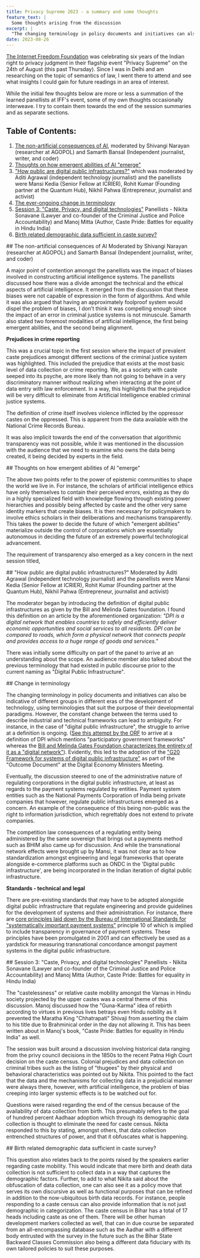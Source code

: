 ```yaml
---
title: Privacy Supreme 2023 - a summary and some thoughts 
feature_text: |
  Some thoughts arising from the discussion 
excerpt: |
  "The changing terminology in policy documents and initiatives can also be indicative of different groups in different eras of the development of technology, using terminologies that suit the purpose of their developmental paradigms."
date: 2023-08-26
---
```


[The Internet Freedom Foundation](https://internetfreedom.in/donate/) was celebrating six years of the Indian right to privacy judgment in their flagship event "Privacy Supreme" on the 24th of August (this past Thursday). Since I was in Delhi and am researching on the topic of semantics of law, I went there to attend and see what insights I could gain for future readings in an area of interest.

While the initial few thoughts below are more or less a summation of the learned panellists at IFF's event, some of my own thoughts occasionally interweave. I try to contain them towards the end of the session summaries and as separate sections. 

## Table of Contents:

1. [The non-artificial consequences of AI](#session-1), moderated by Shivangi Narayan (researcher at AGOPOL) and Samarth Bansal (Independent journalist, writer, and coder)
2. [Thoughts on how emergent abilities of AI "emerge"](#thoughts-1)
3. ["How public are digital public infrastructures?"](session-2) which was moderated by Aditi Agrawal (independent technology journalist) and the panellists were Mansi Kedia (Senior Fellow at ICRIER), Rohit Kumar (Founding partner at the Quantum Hub), Nikhil Pahwa (Entrepreneur, journalist and activist)
4. [The ever-ongoing change in terminology](#terminology)
5. [Session 3: "Caste, Privacy, and digital technologies"](#session-3) Panellists - Nikita Sonavane (Lawyer and co-founder of the Criminal Justice and Police Accountability) and Manoj Mitta (Author, Caste Pride: Battles for equality in Hindu India)
6. [Birth related demographic data sufficient in caste survey?](#caste-census)

<section id="session-1">
## The non-artificial consequences of AI
Moderated by Shivangi Narayan (researcher at AGOPOL) and Samarth Bansal (Independent journalist, writer, and coder)
</section>

A major point of contention amongst the panellists was the impact of biases involved in constructing artificial intelligence systems. The panellists discussed how there was a divide amongst the technical and the ethical aspects of artificial intelligence. It emerged from the discussion that these biases were not capable of expression in the form of algorithms. And while it was also argued that having an approximately foolproof system would dispel the problem of biases, I don’t think it was compelling enough since the impact of an error in criminal justice systems is not minuscule. Samarth also stated two foremost modalities of artificial intelligence, the first being emergent abilities, and the second being alignment. 

**Prejudices in crime reporting**

This was a crucial topic in the first session where the impact of prevalent caste prejudices amongst different sections of the criminal justice system was highlighted. This included the prejudice that exists at the most basic level of data collection or crime reporting. We, as a society with caste seeped into its psyche, are more likely than not going to behave in a very discriminatory manner without realizing when interacting at the point of data entry with law enforcement. In a way, this highlights that the prejudice will be very difficult to eliminate from Artificial Intelligence enabled criminal justice systems. 

The definition of crime itself involves violence inflicted by the oppressor castes on the oppressed. This is apparent from the data available with the National Crime Records Bureau. 

It was also implicit towards the end of the conversation that algorithmic transparency was not possible, while it was mentioned in the discussion with the audience that we need to examine who owns the data being created, it being decided by experts in the field. 

<section id="thoughts-1">
## Thoughts on how emergent abilities of AI "emerge"
</section>

The above two points refer to the power of epistemic communities to shape the world we live in. For instance, the scholars of artificial intelligence ethics have only themselves to contain their perceived errors, existing as they do in a highly specialized field with knowledge flowing through existing power hierarchies and possibly being affected by caste and the other very same identity markers that create biases. It is then necessary for policymakers to involve ethics scholars in their deliberations and mechanisms transparently. This takes the power to decide the future of which "emergent abilities" materialize outside the control of corporations which are essentially autonomous in deciding the future of an extremely powerful technological advancement. 

The requirement of transparency also emerged as a key concern in the next session titled,

<section id="session-2">
## "How public are digital public infrastructures?"
Moderated by Aditi Agrawal (independent technology journalist) and the panellists were Mansi Kedia (Senior Fellow at ICRIER), Rohit Kumar (Founding partner at the Quantum Hub), Nikhil Pahwa (Entrepreneur, journalist and activist)
</section>

The moderator began by introducing the definition of digital public infrastructures as given by the Bill and Melinda Gates foundation. I found this definition on an article by the aforementioned organization: *"DPI is a digital network that enables countries to safely and efficiently deliver economic opportunities and social services to all residents. DPI can be compared to roads, which form a physical network that connects people and provides access to a huge range of goods and services."*

There was initially some difficulty on part of the panel to arrive at an understanding about the scope. An audience member also talked about the previous terminology that had existed in public discourse prior to the current naming as "Digital Public Infrastructure".

<section id="terminology">
## Change in terminology
</section>

The changing terminology in policy documents and initiatives can also be indicative of different groups in different eras of the development of technology, using terminologies that suit the purpose of their developmental paradigms. However, the constant change between the terms used to describe industrial and technical frameworks can lead to ambiguity. For instance, in the case of "digital public infrastructure", the struggle to arrive at a definition is ongoing. ([See this attempt by the ORF](https://www.orfonline.org/research/defining-the-digital-public-infrastructure-approach/) to arrive at a definition of DPI which mentions "participatory government frameworks" whereas the [Bill and Melinda Gates Foundation characterizes the entirety of it as a "digital network"](https://www.gatesfoundation.org/ideas/articles/what-is-digital-public-infrastructure)). Evidently, this led to the adoption of the ["G20 Framework for systems of digital public infrastructure"](https://www.g20.org/content/dam/gtwenty/gtwenty_new/document/G20_Digital_Economy_Outcome_Document_and_Chair's_Summary_19082023.pdf) as part of the "Outcome Document" at the Digital Economy Ministers Meeting.

Eventually, the discussion steered to one of the administrative nature of regulating corporations in the digital public infrastructure, at least as regards to the payment systems regulated by entities. Payment system entities such as the National Payments Corporation of India being private companies that however, regulate public infrastructures emerged as a concern. An example of the consequence of this being non-public was the right to information jurisdiction, which regrettably does not extend to private companies.

The competition law consequences of a regulating entity being administered by the same sovereign that brings out a payments method such as BHIM also came up for discussion. And while the transnational network effects were brought up by Mansi, it was not clear as to how standardization amongst engineering and legal frameworks that operate alongside e-commerce platforms such as ONDC in the 'Digital public infrastructure', are being incorporated in the Indian iteration of digital public infrastructure.

**Standards - technical and legal**

There are pre-existing standards that may have to be adopted alongside digital public infrastructure that regulate engineering and provide guidelines for the development of systems and their administration. For instance, there are [core principles laid down by the Bureau of International Standards for "systematically important payment systems"](https://www.bis.org/cpmi/publ/d43.pdf) principle 10 of which is implied to include transparency in governance of payment systems. These principles have been promulgated in 2001 and can effectively be used as a yardstick for measuring transnational concordance amongst payment systems in the digital public infrastructure.

<section id="session-3">
## Session 3: "Caste, Privacy, and digital technologies"
Panellists - Nikita Sonavane (Lawyer and co-founder of the Criminal Justice and Police Accountability) and Manoj Mitta (Author, Caste Pride: Battles for equality in Hindu India)
</section>

The "castelessness" or relative caste mobility amongst the Varnas in Hindu society projected by the upper castes was a central theme of this discussion. Manoj discussed how the "Guna-Karma" idea of rebirth according to virtues in previous lives betrays even Hindu nobility as it prevented the Maratha King "Chhatrapati" Shivaji from asserting the claim to his title due to Brahminical order in the day not allowing it. This has been written about in Manoj's book, "Caste Pride: Battles for equality in Hindu India" as well.

The session was built around a discussion involving historical data ranging from the privy council decisions in the 1850s to the recent Patna High Court decision on the caste census. Colonial prejudices and data collection on criminal tribes such as the listing of "thugees" by their physical and behavioral characteristics was pointed out by Nikita. This pointed to the fact that the data and the mechanisms for collecting data in a prejudicial manner were always there, however, with artificial intelligence, the problem of bias creeping into larger systemic effects is to be watched out for.

Questions were raised regarding the end of the census because of the availability of data collection from birth. This presumably refers to the goal of hundred percent Aadhaar adoption which through its demographic data collection is thought to eliminate the need for caste census. Nikita responded to this by stating, amongst others, that data collection entrenched structures of power, and that it obfuscates what is happening.

<section id="caste-census">
## Birth related demographic data sufficient in caste survey?
</section>

This question also relates back to the points raised by the speakers earlier regarding caste mobility. This would indicate that mere birth and death data collection is not sufficient to collect data in a way that captures the demographic factors. Further, to add to what Nikita said about the obfuscation of data collection, one can also see it as a policy move that serves its own discursive as well as functional purposes that can be refined in addition to the now-ubiquitous birth data records. For instance, people responding to a caste census can also provide information that is not just demographic in categorization. The caste census in Bihar has a total of 17 heads including caste as one of them. There will be other human development markers collected as well, that can in due course be separated from an all-encompassing database such as the Aadhar with a different body entrusted with the survey in the future such as the Bihar State Backward Classes Commission also being a different data fiduciary with its own tailored policies to suit these purposes.

